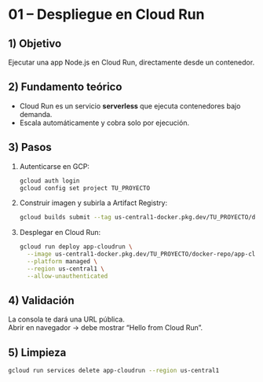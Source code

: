 # 01 – Despliegue en Cloud Run

## 1) Objetivo
Ejecutar una app Node.js en Cloud Run, directamente desde un contenedor.

## 2) Fundamento teórico
- Cloud Run es un servicio **serverless** que ejecuta contenedores bajo demanda.
- Escala automáticamente y cobra solo por ejecución.

## 3) Pasos
1. Autenticarse en GCP:  
   ```bash
   gcloud auth login
   gcloud config set project TU_PROYECTO
   ```
2. Construir imagen y subirla a Artifact Registry:  
   ```bash
   gcloud builds submit --tag us-central1-docker.pkg.dev/TU_PROYECTO/docker-repo/app-cloudrun
   ```
3. Desplegar en Cloud Run:  
   ```bash
   gcloud run deploy app-cloudrun \
     --image us-central1-docker.pkg.dev/TU_PROYECTO/docker-repo/app-cloudrun \
     --platform managed \
     --region us-central1 \
     --allow-unauthenticated
   ```

## 4) Validación
La consola te dará una URL pública.  
Abrir en navegador → debe mostrar “Hello from Cloud Run”.

## 5) Limpieza
```bash
gcloud run services delete app-cloudrun --region us-central1
```
